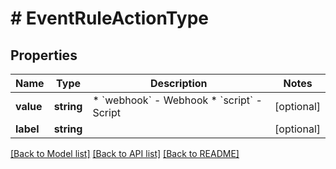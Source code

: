 # # EventRuleActionType

## Properties

Name | Type | Description | Notes
------------ | ------------- | ------------- | -------------
**value** | **string** | * &#x60;webhook&#x60; - Webhook * &#x60;script&#x60; - Script | [optional]
**label** | **string** |  | [optional]

[[Back to Model list]](../../README.md#models) [[Back to API list]](../../README.md#endpoints) [[Back to README]](../../README.md)
